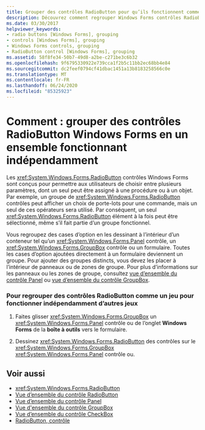 ```yaml
---
title: Grouper des contrôles RadioButton pour qu’ils fonctionnent comme un ensemble
description: Découvrez comment regrouper Windows Forms contrôles RadioButton pour fonctionner indépendamment des autres jeux.
ms.date: 03/30/2017
helpviewer_keywords:
- radio buttons [Windows Forms], grouping
- controls [Windows Forms], grouping
- Windows Forms controls, grouping
- RadioButton control [Windows Forms], grouping
ms.assetid: 58f8fe34-50b7-49d8-a2be-c271be3c6b32
ms.openlocfilehash: 9f6795330922e739cca1f2b5c11bb2ec68bb4e84
ms.sourcegitcommit: dc2feef0794cf41dbac1451a13b8183258566c0e
ms.translationtype: MT
ms.contentlocale: fr-FR
ms.lasthandoff: 06/24/2020
ms.locfileid: "85325923"
---
```

# <a name="how-to-group-windows-forms-radiobutton-controls-to-function-as-a-set"></a>Comment : grouper des contrôles RadioButton Windows Forms en un ensemble fonctionnant indépendamment
Les <xref:System.Windows.Forms.RadioButton> contrôles Windows Forms sont conçus pour permettre aux utilisateurs de choisir entre plusieurs paramètres, dont un seul peut être assigné à une procédure ou à un objet. Par exemple, un groupe de <xref:System.Windows.Forms.RadioButton> contrôles peut afficher un choix de porte-lots pour une commande, mais un seul de ces opérateurs sera utilisé. Par conséquent, un seul <xref:System.Windows.Forms.RadioButton> élément à la fois peut être sélectionné, même s’il fait partie d’un groupe fonctionnel.  
  
 Vous regroupez des cases d’option en les dessinant à l’intérieur d’un conteneur tel qu’un <xref:System.Windows.Forms.Panel> contrôle, un <xref:System.Windows.Forms.GroupBox> contrôle ou un formulaire. Toutes les cases d’option ajoutées directement à un formulaire deviennent un groupe. Pour ajouter des groupes distincts, vous devez les placer à l’intérieur de panneaux ou de zones de groupe. Pour plus d’informations sur les panneaux ou les zones de groupe, consultez [vue d’ensemble du contrôle Panel](panel-control-overview-windows-forms.md) ou [vue d’ensemble du contrôle GroupBox](groupbox-control-overview-windows-forms.md).  
  
### <a name="to-group-radiobutton-controls-as-a-set-to-function-independently-of-other-sets"></a>Pour regrouper des contrôles RadioButton comme un jeu pour fonctionner indépendamment d’autres jeux  
  
1. Faites glisser <xref:System.Windows.Forms.GroupBox> un <xref:System.Windows.Forms.Panel> contrôle ou de l’onglet **Windows Forms** de la **boîte à outils** vers le formulaire.  
  
2. Dessinez <xref:System.Windows.Forms.RadioButton> des contrôles sur le <xref:System.Windows.Forms.GroupBox> <xref:System.Windows.Forms.Panel> contrôle ou.  
  
## <a name="see-also"></a>Voir aussi

- <xref:System.Windows.Forms.RadioButton>
- [Vue d’ensemble du contrôle RadioButton](radiobutton-control-overview-windows-forms.md)
- [Vue d’ensemble du contrôle Panel](panel-control-overview-windows-forms.md)
- [Vue d'ensemble du contrôle GroupBox](groupbox-control-overview-windows-forms.md)
- [Vue d’ensemble du contrôle CheckBox](checkbox-control-overview-windows-forms.md)
- [RadioButton, contrôle](radiobutton-control-windows-forms.md)
